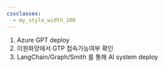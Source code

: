 ```yaml
---
cssclasses:
  - my_style_width_100
---
```


1. Azure GPT deploy 
2. 이원화망에서 GTP 접속가능여부 확인
3. LangChain/Graph/Smith 를 통해 AI system deploy 